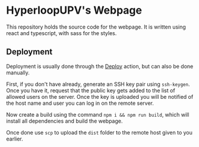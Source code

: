 # HyperloopUPV's Webpage

This repository holds the source code for the webpage. It is written using react and typescript, with sass for the styles.

## Deployment

Deployment is usually done through the [Deploy](.github/workflows/deploy.yaml) action, but can also be done manually.

First, if you don't have already, generate an SSH key pair using `ssh-keygen`. Once you have it, request that the public key gets added
to the list of allowed users on the server. Once the key is uploaded you will be notified of the host name and user you can log in on the remote server.

Now create a build using the command `npm i && npm run build`, which will install all dependencies and build the webpage.

Once done use `scp` to upload the `dist` folder to the remote host given to you earlier.
